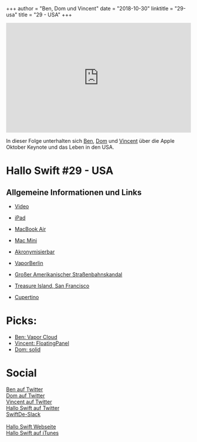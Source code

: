 +++
author = "Ben, Dom und Vincent"
date = "2018-10-30"
linktitle = "29-usa"
title = "29 - USA"
+++

<iframe width="100%" height="300" scrolling="no" frameborder="no" src="https://w.soundcloud.com/player/?url=https%3A//api.soundcloud.com/tracks/522689694&color=%23ff5500&auto_play=false&hide_related=false&show_comments=true&show_user=true&show_reposts=false&show_teaser=true&visual=true"></iframe>

In dieser Folge unterhalten sich [Ben](https://twitter.com/BenchR), [Dom](https://twitter.com/swiftpainless) und [Vincent](https://twitter.com/regexident) über die Apple Oktober Keynote und das Leben in den USA.

# Hallo Swift #29 - USA

## Allgemeine Informationen und Links

- [Video](https://www.apple.com/apple-events/october-2018/)
- [iPad](https://www.apple.com/ipad-pro/)
- [MacBook Air](https://www.apple.com/macbook-air/)
- [Mac Mini](https://www.apple.com/mac-mini/)

- [Akronymisierbar](http://www.akronymisier.bar/)

- [VaporBerlin](http://vapor.berlin/)

- [Großer Amerikanischer Straßenbahnskandal](https://de.wikipedia.org/wiki/Gro%C3%9Fer_Amerikanischer_Stra%C3%9Fenbahnskandal)

- [Treasure Island, San Francisco](https://en.wikipedia.org/wiki/Treasure_Island,_San_Francisco)

- [Cupertino](https://de.wikipedia.org/wiki/Cupertino)

# Picks:

- [Ben: Vapor Cloud](https://dashboard.v2.vapor.cloud/login)
- [Vincent: FloatingPanel](https://github.com/SCENEE/FloatingPanel)
- [Dom: solid](https://github.com/solid/solid)

# Social
[Ben auf Twitter](https://twitter.com/benchr)<br>
[Dom auf Twitter](https://twitter.com/swiftpainless)<br>
[Vincent auf Twitter](https://twitter.com/regexident)<br>
[Hallo Swift auf Twitter](https://twitter.com/hallo_swift)<br>
[SwiftDe-Slack](http://slack.swiftde.net)<br>
<br>
[Hallo Swift Webseite](http://hallo-swift.de)<br>
[Hallo Swift auf iTunes](https://itunes.apple.com/de/podcast/hallo-swift/id1225721421?mt=2)<br>
<br>
